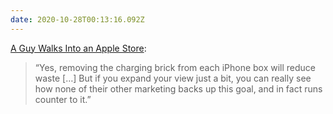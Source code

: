 ```yaml
---
date: 2020-10-28T00:13:16.092Z
---
```


[A Guy Walks Into an Apple Store](https://birchtree.me/blog/a-guy-walks-into-an-apple-store/):

> “Yes, removing the charging brick from each iPhone box will reduce waste […] But if you expand your view just a bit, you can really see how none of their other marketing backs up this goal, and in fact runs counter to it.”
